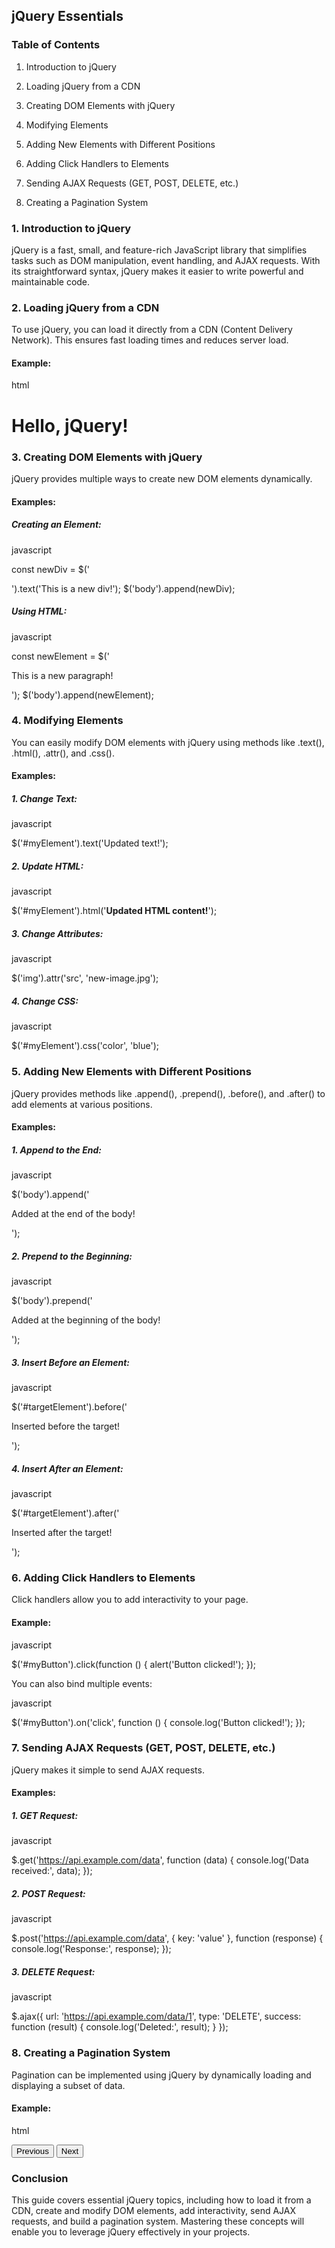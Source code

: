 ## jQuery Essentials

### Table of Contents

1. Introduction to jQuery

2. Loading jQuery from a CDN

3. Creating DOM Elements with jQuery

4. Modifying Elements

5. Adding New Elements with Different Positions

6. Adding Click Handlers to Elements


7. Sending AJAX Requests (GET, POST, DELETE, etc.)

8. Creating a Pagination System

### 1. Introduction to jQuery

jQuery is a fast, small, and feature-rich JavaScript library that simplifies tasks such as DOM manipulation, event handling, and AJAX requests. With its straightforward syntax, jQuery makes it easier to write powerful and maintainable code.

### 2. Loading jQuery from a CDN

To use jQuery, you can load it directly from a CDN (Content Delivery Network). This ensures fast loading times and reduces server load.

#### Example:

html

<!DOCTYPE html>
<html lang="en">
<head>
    <meta charset="UTF-8">
    <meta name="viewport" content="width=device-width, initial-scale=1.0">
    <title>jQuery CDN Example</title>
    <!-- Load jQuery -->
    <script src="https://code.jquery.com/jquery-3.6.0.min.js"></script>
</head>
<body>
    <h1>Hello, jQuery!</h1>
    <script>
        $(document).ready(function () {
            console.log('jQuery is ready!');
        });
    </script>
</body>
</html>

### 3. Creating DOM Elements with jQuery

jQuery provides multiple ways to create new DOM elements dynamically.

#### Examples:

##### Creating an Element:

javascript

const newDiv = $('<div></div>').text('This is a new div!');
$('body').append(newDiv);

##### Using HTML:

javascript

const newElement = $('<p>This is a new paragraph!</p>');
$('body').append(newElement);

### 4. Modifying Elements

You can easily modify DOM elements with jQuery using methods like .text(), .html(), .attr(), and .css().

#### Examples:

##### 1. Change Text:

javascript

$('#myElement').text('Updated text!');

##### 2. Update HTML:

javascript

$('#myElement').html('<strong>Updated HTML content!</strong>');

##### 3. Change Attributes:

javascript

$('img').attr('src', 'new-image.jpg');

##### 4. Change CSS:

javascript

$('#myElement').css('color', 'blue');

### 5. Adding New Elements with Different Positions

jQuery provides methods like .append(), .prepend(), .before(), and .after() to add elements at various positions.

#### Examples:

##### 1. Append to the End:

javascript

$('body').append('<p>Added at the end of the body!</p>');

##### 2. Prepend to the Beginning:

javascript

$('body').prepend('<p>Added at the beginning of the body!</p>');

##### 3. Insert Before an Element:

javascript

$('#targetElement').before('<p>Inserted before the target!</p>');

##### 4. Insert After an Element:

javascript

$('#targetElement').after('<p>Inserted after the target!</p>');

### 6. Adding Click Handlers to Elements

Click handlers allow you to add interactivity to your page.

#### Example:

javascript

$('#myButton').click(function () {
    alert('Button clicked!');
});

You can also bind multiple events:

javascript

$('#myButton').on('click', function () {
    console.log('Button clicked!');
});

### 7. Sending AJAX Requests (GET, POST, DELETE, etc.)

jQuery makes it simple to send AJAX requests.

#### Examples:

##### 1. GET Request:

javascript

$.get('https://api.example.com/data', function (data) {
    console.log('Data received:', data);
});

##### 2. POST Request:

javascript

$.post('https://api.example.com/data', { key: 'value' }, function (response) {
    console.log('Response:', response);
});

##### 3. DELETE Request:

javascript

$.ajax({
    url: 'https://api.example.com/data/1',
    type: 'DELETE',
    success: function (result) {
        console.log('Deleted:', result);
    }
});

### 8. Creating a Pagination System

Pagination can be implemented using jQuery by dynamically loading and displaying a subset of data.

#### Example:

html

<div id="pagination">
    <ul id="dataList"></ul>
    <button id="prev">Previous</button>
    <button id="next">Next</button>
</div>

<script>
    const data = Array.from({ length: 50 }, (_, i) => `Item ${i + 1}`);
    let currentPage = 1;
    const itemsPerPage = 5;

    function renderPage(page) {
        $('#dataList').empty();
        const start = (page - 1) * itemsPerPage;
        const end = start + itemsPerPage;
        data.slice(start, end).forEach(item => {
            $('#dataList').append(`<li>${item}</li>`);
        });
    }

    $('#prev').click(function () {
        if (currentPage > 1) {
            currentPage--;
            renderPage(currentPage);
        }
    });

    $('#next').click(function () {
        if (currentPage < Math.ceil(data.length / itemsPerPage)) {
            currentPage++;
            renderPage(currentPage);
        }
    });

    renderPage(currentPage);
</script>

### Conclusion

This guide covers essential jQuery topics, including how to load it from a CDN, create and modify DOM elements, add interactivity, send AJAX requests, and build a pagination system. Mastering these concepts will enable you to leverage jQuery effectively in your projects.